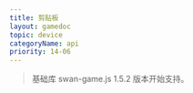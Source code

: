 ```yaml
---
title: 剪贴板
layout: gamedoc
topic: device
categoryName: api
priority: 14-06
---
```


> 基础库 swan-game.js 1.5.2 版本开始支持。

<!-- md game/api/device/_clipboardContext/setClipboardData.md -->
<!-- md game/api/device/_clipboardContext/getClipboardData.md -->
